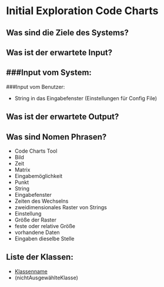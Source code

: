 # Initial Exploration Code Charts
<!-- Eyetracking von Wish! -->

<!-- Hier alles aufschreiben, was interessant erscheint! -->

## Was sind die Ziele des Systems?
<!-- Snow Cards können bei diesem Schritt helfen! -->

## Was ist der erwartete Input?
###Input vom System:
- 

###Input vom Benutzer:
- String in das Eingabefenster
(Einstellungen für Config File)

## Was ist der erwartete Output?

## Was sind Nomen Phrasen?
<!-- Alle relevanten Sachen aufschreiben, später kann aussortiert werden! -->
- Code Charts Tool
- Bild
- Zeit
- Matrix
- Eingabemöglichkeit
- Punkt
- String
- Eingabefenster
- Zeiten des Wechselns
- zweidimensionales Raster von Strings
- Einstellung
- Größe der Raster
- feste oder relative Größe
- vorhandene Daten
- Eingaben dieselbe Stelle


## Liste der Klassen:
<!-- Erstmal alle aufschreiben, dann auswählen! (Kriterien siehe Vorgehensweise) -->
<!-- Warum sind die Klassen existent? Wenn das zu beantworten ist - u good! -->
<!-- ausgewählte Klassen mit Link, andere einklammern und CRC-Karte löschen -->
- [Klassenname](crc-{klassenname}.md)
- (nichtAusgewählteKlasse)
